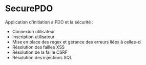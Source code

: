 # SecurePDO
Application d'initiation à PDO et la sécurité :

- Connexion utilisateur
- Inscription utilisateur
- Mise en place des regex et gérance des erreurs liées à celles-ci
- Résolution des failles XSS
- Résolution de la faille CSRF
- Résolution des injections SQL
